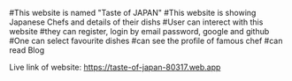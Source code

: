 #This website is named "Taste of JAPAN"
#This website is showing Japanese Chefs and details of their dishs
#User can interect with this website
#they can register, login by email password, google and github
#One can select favourite dishes
#can see the profile of famous chef
#can read Blog


Live link of website: https://taste-of-japan-80317.web.app